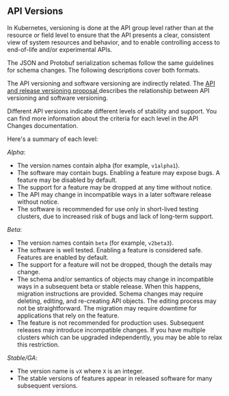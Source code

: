 ## API Versions

In Kubernetes, versioning is done at the API group level rather than at the
resource or field level to ensure that the API presents a clear, consistent
view of system resources and behavior, and to enable controlling access to
end-of-life and/or experimental APIs.

The JSON and Protobuf serialization schemas follow the same guidelines for
schema changes. The following descriptions cover both formats.

The API versioning and software versioning are indirectly related. The
<a href="https://github.com/kubernetes/community/blob/master/contributors/design-proposals/architecture/identifiers.md"
target="_blank">API and release versioning proposal
<i class='fa fa-external-link-alt'></i></a>
describes the relationship between API versioning and software versioning.

Different API versions indicate different levels of stability and support. You
can find more information about the criteria for each level in the
API Changes documentation.

Here's a summary of each level:

*Alpha*:

  * The version names contain alpha (for example, `v1alpha1`).
  * The software may contain bugs. Enabling a feature may expose bugs. A
    feature may be disabled by default.
  * The support for a feature may be dropped at any time without notice.
  * The API may change in incompatible ways in a later software release
    without notice.
  * The software is recommended for use only in short-lived testing clusters,
    due to increased risk of bugs and lack of long-term support.

*Beta*:

  * The version names contain `beta` (for example, `v2beta3`).
  * The software is well tested. Enabling a feature is considered safe.
    Features are enabled by default.
  * The support for a feature will not be dropped, though the details may
    change.
  * The schema and/or semantics of objects may change in incompatible ways in
    a subsequent beta or stable release. When this happens, migration
    instructions are provided. Schema changes may require deleting, editing,
    and re-creating API objects. The editing process may not be straightforward.
    The migration may require downtime for applications that rely on the feature.
  * The feature is not recommended for production uses. Subsequent releases
    may introduce incompatible changes. If you have multiple clusters which
    can be upgraded independently, you may be able to relax this restriction.

*Stable/GA*:

  * The version name is `vX` where `X` is an integer.
  * The stable versions of features appear in released software for many
    subsequent versions.

